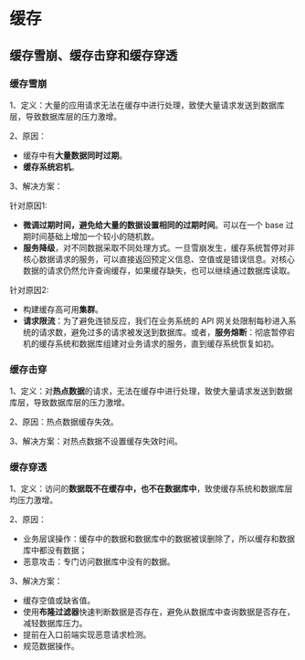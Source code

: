# 缓存

## 缓存雪崩、缓存击穿和缓存穿透

### 缓存雪崩

1、定义：大量的应用请求无法在缓存中进行处理，致使大量请求发送到数据库层，导致数据库层的压力激增。

2、原因：

- 缓存中有**大量数据同时过期**。
- **缓存系统宕机**。

3、解决方案：

针对原因1:

- **微调过期时间，避免给大量的数据设置相同的过期时间**。可以在一个 base 过期时间基础上增加一个较小的随机数。
- **服务降级**，对不同数据采取不同处理方式。一旦雪崩发生，缓存系统暂停对非核心数据请求的服务，可以直接返回预定义信息、空值或是错误信息。对核心数据的请求仍然允许查询缓存，如果缓存缺失，也可以继续通过数据库读取。

针对原因2:

- 构建缓存高可用**集群**。
- **请求限流**：为了避免连锁反应，我们在业务系统的 API 网关处限制每秒进入系统的请求数，避免过多的请求被发送到数据库。或者，**服务熔断**：彻底暂停宕机的缓存系统和数据库组建对业务请求的服务，直到缓存系统恢复如初。

### 缓存击穿

1、定义：对**热点数据**的请求，无法在缓存中进行处理，致使大量请求发送到数据库层，导致数据库层的压力激增。

2、原因：热点数据缓存失效。

3、解决方案：对热点数据不设置缓存失效时间。

### 缓存穿透

1、定义：访问的**数据既不在缓存中，也不在数据库中**，致使缓存系统和数据库层均压力激增。

2、原因：

- 业务层误操作：缓存中的数据和数据库中的数据被误删除了，所以缓存和数据库中都没有数据；
- 恶意攻击：专门访问数据库中没有的数据。

3、解决方案：

- 缓存空值或缺省值。
- 使用**布隆过滤器**快速判断数据是否存在，避免从数据库中查询数据是否存在，减轻数据库压力。
- 提前在入口前端实现恶意请求检测。
- 规范数据操作。